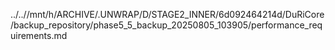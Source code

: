 ../..//mnt/h/ARCHIVE/.UNWRAP/D/STAGE2_INNER/6d092464214d/DuRiCore/backup_repository/phase5_5_backup_20250805_103905/performance_requirements.md